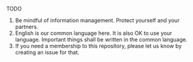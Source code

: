 TODO

1. Be mindful of information management. Protect yourself and your partners. 
1. English is our common language here. It is also OK to use your language. Important things shall be written in the common language. 
1. If you need a membership to this repository, please let us know by creating an issue for that.
